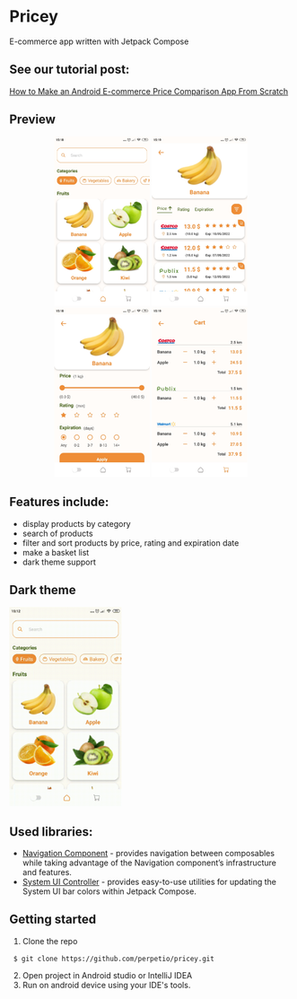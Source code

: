 # Pricey

E-commerce app written with Jetpack Compose

## See our tutorial post:

[How to Make an Android E-commerce Price Comparison App From Scratch](https://perpet.io/blog/how-to-make-an-android-e-commerce-price-comparison-app-from-scratch/)

## Preview
<p align="center">
    <img src="assets/list_page.jpg" width='170'/>
    <img src="assets/comparison_page.jpg" width='170'/>
    <img src="assets/filter_page.jpg" width='170'/>
    <img src="assets/basket_page.jpg" width='170'/>
</p>

## Features include:
* display products by category
* search of products
* filter and sort products by price, rating and expiration date
* make a basket list
* dark theme support

## Dark theme
<img src="assets/dark_theme.gif" width='200'/>

## Used libraries:
* [Navigation Component](https://developer.android.com/jetpack/compose/navigation) - provides navigation between composables while taking advantage of the Navigation component’s infrastructure and features.
* [System UI Controller](https://google.github.io/accompanist/systemuicontroller/) - provides easy-to-use utilities for updating the System UI bar colors within Jetpack Compose.

## Getting started
1. Clone the repo
```
 $ git clone https://github.com/perpetio/pricey.git
 ```
2. Open project in Android studio or IntelliJ IDEA
3. Run on android device using your IDE's tools.
